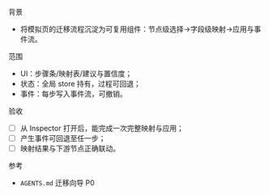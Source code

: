 背景
- 将模拟页的迁移流程沉淀为可复用组件：节点级选择→字段级映射→应用与事件流。

范围
- UI：步骤条/映射表/建议与置信度；
- 状态：全局 store 持有，过程可回退；
- 事件：每步写入事件流，可撤销。

验收
- [ ] 从 Inspector 打开后，能完成一次完整映射与应用；
- [ ] 产生事件可回退至任一步；
- [ ] 映射结果与下游节点正确联动。

参考
- `AGENTS.md` 迁移向导 P0

